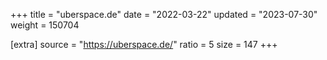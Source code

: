 +++
title = "uberspace.de"
date = "2022-03-22"
updated = "2023-07-30"
weight = 150704

[extra]
source = "https://uberspace.de/"
ratio = 5
size = 147
+++

